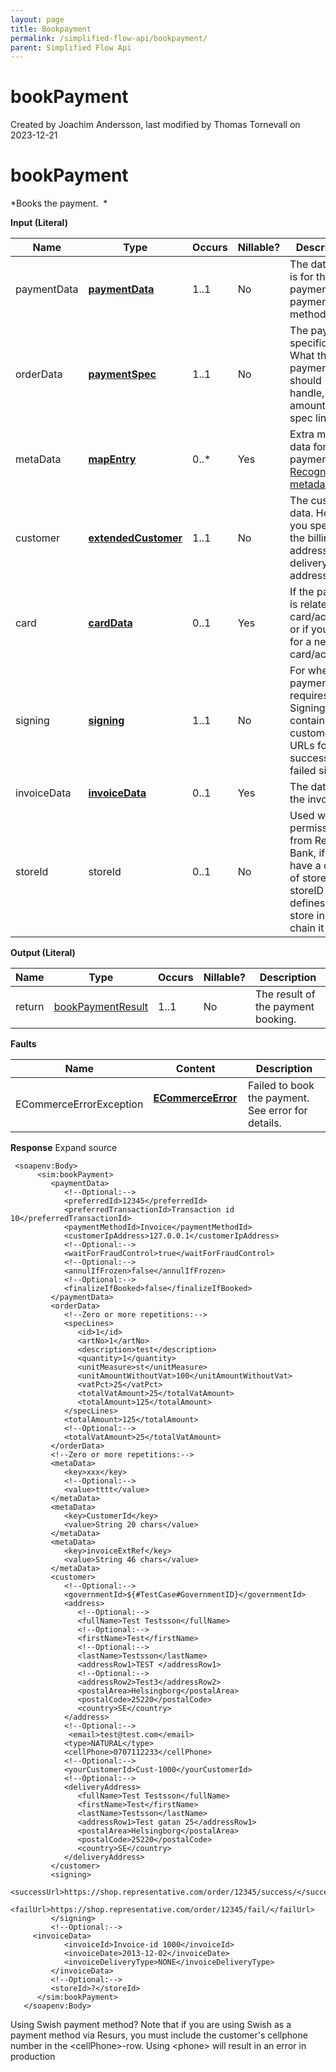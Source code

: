 ```yaml
---
layout: page
title: Bookpayment
permalink: /simplified-flow-api/bookpayment/
parent: Simplified Flow Api
---
```



# bookPayment 
Created by Joachim Andersson, last modified by Thomas Tornevall on
2023-12-21
# bookPayment
*Books the payment.  *
  
**Input (Literal)**
  
| Name         | Type                                                  | Occurs | Nillable? | Description                                                                                                           |
|--------------|-------------------------------------------------------|--------|-----------|-----------------------------------------------------------------------------------------------------------------------|
| paymentData  | **[paymentData](paymentData_1476364.html)**           | 1..1   | No        | The data that is for the payment, e.g. payment method etc.                                                            |
| orderData    | **[paymentSpec](paymentSpec_1474947.html)**           | 1..1   | No        | The payment specifications. What the payment should handle, the amounts, spec lines etc.                              |
| metaData     |  [**mapEntry**](mapEntry_1475741.html)                | 0..\*  | Yes       | Extra meta data for the payment. [Recognized metadata](Recognized-metadata_3440674.html).                             |
| customer     | **[extendedCustomer](extendedCustomer_1476366.html)** | 1..1   | No        | The customer data. Here you specify the billing address, delivery address etc.                                        |
| card         | **[cardData](cardData_1476371.html)**                 | 0..1   | Yes       | If the payment is related to a card/account, or if you apply for a new card/account.                                  |
| signing      | **[signing](signing-object_1476374.html)**            | 1..1   | No        | For when a payment requires a Signing, contains customer URLs for a successful or failed signing.                     |
| invoiceData  | **[invoiceData](invoiceData_1476376.html)**           | 0..1   | Yes       | The data for the invoice.                                                                                             |
| storeId      | storeId                                               | 0..1   | No        | Used with permission from Resurs Bank, if you have a chain of stores. storeID defines which store in the chain it is. |
  
  
**Output (Literal)**
  
| Name   | Type                                                  | Occurs | Nillable? | Description                        |
|--------|-------------------------------------------------------|--------|-----------|------------------------------------|
| return |  [bookPaymentResult](bookPaymentResult_1476388.html)  | 1..1   | No        | The result of the payment booking. |
  
  
**Faults**
  
| Name                     | Content                                               | Description                                        |
|--------------------------|-------------------------------------------------------|----------------------------------------------------|
| ECommerceErrorException  | **[ECommerceError](ECommerceError_1475945.html)**     | Failed to book the payment. See error for details. |
  
**Response** Expand source
``` syntaxhighlighter-pre
 <soapenv:Body>
      <sim:bookPayment>
         <paymentData>
            <!--Optional:-->
            <preferredId>12345</preferredId>
            <preferredTransactionId>Transaction id 10</preferredTransactionId>
            <paymentMethodId>Invoice</paymentMethodId>
            <customerIpAddress>127.0.0.1</customerIpAddress>
            <!--Optional:-->
            <waitForFraudControl>true</waitForFraudControl>
            <!--Optional:-->
            <annulIfFrozen>false</annulIfFrozen>
            <!--Optional:-->
            <finalizeIfBooked>false</finalizeIfBooked>
         </paymentData>
         <orderData>
            <!--Zero or more repetitions:-->
            <specLines>
               <id>1</id>
               <artNo>1</artNo>
               <description>test</description>
               <quantity>1</quantity>
               <unitMeasure>st</unitMeasure>
               <unitAmountWithoutVat>100</unitAmountWithoutVat>
               <vatPct>25</vatPct>
               <totalVatAmount>25</totalVatAmount>
               <totalAmount>125</totalAmount>
            </specLines>
            <totalAmount>125</totalAmount>
            <!--Optional:-->
            <totalVatAmount>25</totalVatAmount>
         </orderData>
         <!--Zero or more repetitions:-->
         <metaData>
            <key>xxx</key>
            <!--Optional:-->
            <value>tttt</value>
         </metaData>
         <metaData>
            <key>CustomerId</key>
            <value>String 20 chars</value>
         </metaData>
         <metaData>
            <key>invoiceExtRef</key>
            <value>String 46 chars</value>
         </metaData>
         <customer>
            <!--Optional:-->
            <governmentId>${#TestCase#GovernmentID}</governmentId>
            <address>
               <!--Optional:-->
               <fullName>Test Testsson</fullName>
               <!--Optional:-->
               <firstName>Test</firstName>
               <!--Optional:-->
               <lastName>Testsson</lastName>
               <addressRow1>TEST </addressRow1>
               <!--Optional:-->
               <addressRow2>Test3</addressRow2>
               <postalArea>Helsingborg</postalArea>
               <postalCode>25220</postalCode>
               <country>SE</country>
            </address>
            <!--Optional:-->
             <email>test@test.com</email>
            <type>NATURAL</type>
            <cellPhone>0707112233</cellPhone>
            <!--Optional:-->
            <yourCustomerId>Cust-1000</yourCustomerId>
            <!--Optional:-->
            <deliveryAddress>
               <fullName>Test Testsson</fullName>
               <firstName>Test</firstName>
               <lastName>Testsson</lastName>
               <addressRow1>Test gatan 25</addressRow1>
               <postalArea>Helsingborg</postalArea>
               <postalCode>25220</postalCode>
               <country>SE</country>
            </deliveryAddress>
         </customer>
         <signing>
            <successUrl>https://shop.representative.com/order/12345/success/</successUrl>
            <failUrl>https://shop.representative.com/order/12345/fail/</failUrl>
         </signing>
         <!--Optional:-->
     <invoiceData>
            <invoiceId>Invoice-id 1000</invoiceId>
            <invoiceDate>2013-12-02</invoiceDate>
            <invoiceDeliveryType>NONE</invoiceDeliveryType>
         </invoiceData>
         <!--Optional:-->
         <storeId>?</storeId>
      </sim:bookPayment>
   </soapenv:Body>
```
  
  
Using Swish payment method?
Note that if you are using Swish as a payment method via Resurs, you
must include the customer's cellphone number in the \<cellPhone\>-row.
Using \<phone\> will result in an error in production
  
  
